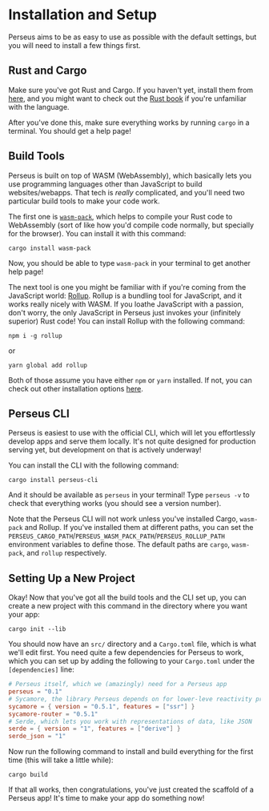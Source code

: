 # Installation and Setup

Perseus aims to be as easy to use as possible with the default settings, but you will need to install a few things first.

## Rust and Cargo

Make sure you've got Rust and Cargo. If you haven't yet, install them from [here](https://doc.rust-lang.org/stable/book/ch01-01-installation.html), and you might want to check out the [Rust book](https://doc.rust-lang.org/book) if you're unfamiliar with the language.

After you've done this, make sure everything works by running `cargo` in a terminal. You should get a help page!

## Build Tools

Perseus is built on top of WASM (WebAssembly), which basically lets you use programming languages other than JavaScript to build websites/webapps. That tech is *really* complicated, and you'll need two particular build tools to make your code work.

The first one is [`wasm-pack`](), which helps to compile your Rust code to WebAssembly (sort of like how you'd compile code normally, but specially for the browser). You can install it with this command:

```
cargo install wasm-pack
```

Now, you should be able to type `wasm-pack` in your terminal to get another help page!

The next tool is one you might be familiar with if you're coming from the JavaScript world: [Rollup](https://rollupjs.org). Rollup is a bundling tool for JavaScript, and it works really nicely with WASM. If you loathe JavaScript with a passion, don't worry, the only JavaScript in Perseus just invokes your (infinitely superior) Rust code! You can install Rollup with the following command:

```
npm i -g rollup
```
or
```
yarn global add rollup
```

Both of those assume you have either `npm` or `yarn` installed. If not, you can check out other installation options [here](https://rollupjs.org/guide/en/#installation).

## Perseus CLI

Perseus is easiest to use with the official CLI, which will let you effortlessly develop apps and serve them locally. It's not quite designed for production serving yet, but development on that is actively underway!

You can install the CLI with the following command:

```
cargo install perseus-cli
```

And it should be available as `perseus` in your terminal! Type `perseus -v` to check that everything works (you should see a version number).

Note that the Perseus CLI will not work unless you've installed Cargo, `wasm-pack` and Rollup. If you've installed them at different paths, you can set the `PERSEUS_CARGO_PATH`/`PERSEUS_WASM_PACK_PATH`/`PERSEUS_ROLLUP_PATH` environment variables to define those. The default paths are `cargo`, `wasm-pack`, and `rollup` respectively.

## Setting Up a New Project

Okay! Now that you've got all the build tools and the CLI set up, you can create a new project with this command in the directory where you want your app:

```
cargo init --lib
```

You should now have an `src/` directory and a `Cargo.toml` file, which is what we'll edit first. You need quite a few dependencies for Perseus to work, which you can set up by adding the following to your `Cargo.toml` under the `[dependencies]` line:

```toml
# Perseus itself, which we (amazingly) need for a Perseus app
perseus = "0.1"
# Sycamore, the library Perseus depends on for lower-leve reactivity primitivity
sycamore = { version = "0.5.1", features = ["ssr"] }
sycamore-router = "0.5.1"
# Serde, which lets you work with representations of data, like JSON
serde = { version = "1", features = ["derive"] }
serde_json = "1"
```

Now run the following command to install and build everything for the first time (this will take a little while):

```
cargo build
```

If that all works, then congratulations, you've just created the scaffold of a Perseus app! It's time to make your app do something now!
